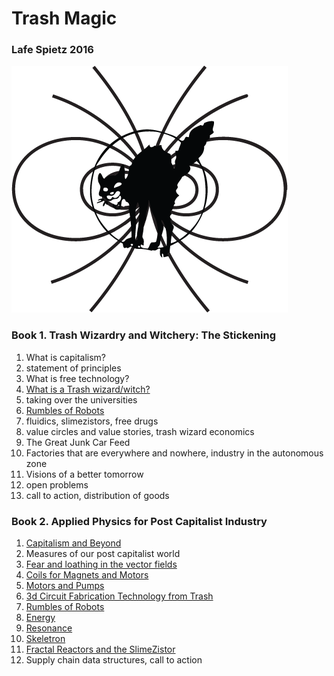 #   Trash Magic

### Lafe Spietz 2016

![image](cover2.png) 

### Book 1. Trash Wizardry and Witchery: The Stickening


1. What is capitalism?
2. statement of principles 
3. What is free technology?
4. [What is a Trash wizard/witch?](what_is_the_trash_wizard.md)
5. taking over the universities
6. [Rumbles of Robots](RumblesRobots.md)
7. fluidics, slimezistors, free drugs
8. value circles and value stories, trash wizard economics
9. The Great Junk Car Feed
10. Factories that are everywhere and nowhere, industry in the autonomous zone 
11. Visions of a better tomorrow
12. open problems
13. call to action, distribution of goods


### Book 2. Applied Physics for Post Capitalist Industry

1. [Capitalism and Beyond](capitalism.md)
2. Measures of our post capitalist world
3. [Fear and loathing in the vector fields](Fields.md)
4. [Coils for Magnets and Motors](coils_for_magnets_and_motors.md)
5. [Motors and Pumps](MotorsPumps.md)
6. [3d Circuit Fabrication Technology from Trash](circuit_fabrication_technology.md)
7. [Rumbles of Robots](RumblesRobots.md)
8. [Energy](Energy.md) 
9. [Resonance](Resonance.md)
10. [Skeletron](skeletron.md)
11.  [Fractal Reactors and the SlimeZistor](FractalReactorSlimeZistor.md)
12. Supply chain data structures, call to action


